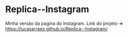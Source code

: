 # Replica--Instagram
Minha versão da pagina do Instagram.
Link do projeto => https://lucasarraes.github.io/Replica--Instagram/
